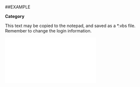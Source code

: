 

##EXAMPLE

**Category**

This text may be copied to the notepad, and saved as a *.vbs file. Remember to change the login information.

![](../../Examples/vbs/SOPerson.Category.vbs.txt)






